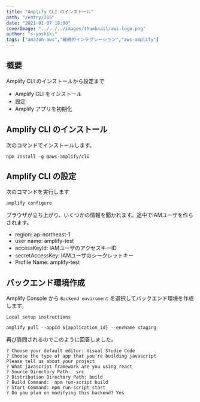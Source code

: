 ```yaml
---
title: "Amplify CLI のインストール"
path: "/entry/215"
date: "2021-01-07 18:00"
coverImage: "../../../images/thumbnail/aws-logo.png"
author: "s-yoshiki"
tags: ["amazon-aws","継続的インテグレーション","aws-amplify"]
---
```


## 概要

Amplify CLI のインストールから設定まで

 - Amplify CLI をインストール
 - 設定
 - Amplify アプリを初期化

## Amplify CLI のインストール

次のコマンドでインストールします。

```shell
npm install -g @aws-amplify/cli
```

## Amplify CLI の設定

次のコマンドを実行します

```shell
amplify configure
```

ブラウザが立ち上がり、いくつかの情報を聞かれます。途中でIAMユーザを作らされます。

 - region:  ap-northeast-1
 - user name:  amplify-test
 - accessKeyId:  IAMユーザのアクセスキーID
 - secretAccessKey:  IAMユーザのシークレットキー
 - Profile Name:  amplify-test

## バックエンド環境作成

Amplify Console から `Backend enviroment` を選択してバックエンド環境を作成します。

`Local setup instructions`

```shell
amplify pull --appId ${application_id} --envName staging
```

再び質問されるのでこのように回答しました。

```
? Choose your default editor: Visual Studio Code
? Choose the type of app that you're building javascript
Please tell us about your project
? What javascript framework are you using react
? Source Directory Path:  src
? Distribution Directory Path: build
? Build Command:  npm run-script build
? Start Command: npm run-script start
? Do you plan on modifying this backend? Yes
```